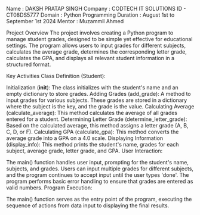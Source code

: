 Name : DAKSH PRATAP SINGH Company : CODTECH IT SOLUTIONS ID - CT08DS5777 Domain : Python Programming Duration : August 1st to September 1st 2024 Mentor : Muzammil Ahmed


Project Overview
The project involves creating a Python program to manage student grades, designed to be simple yet effective for educational settings. The program allows users to input grades for different subjects, calculates the average grade, determines the corresponding letter grade, calculates the GPA, and displays all relevant student information in a structured format.

Key Activities
Class Definition (Student):

Initialization (__init__): The class initializes with the student's name and an empty dictionary to store grades.
Adding Grades (add_grade): A method to input grades for various subjects. These grades are stored in a dictionary where the subject is the key, and the grade is the value.
Calculating Average (calculate_average): This method calculates the average of all grades entered for a student.
Determining Letter Grade (determine_letter_grade): Based on the calculated average, this method assigns a letter grade (A, B, C, D, or F).
Calculating GPA (calculate_gpa): This method converts the average grade into a GPA on a 4.0 scale.
Displaying Information (display_info): This method prints the student's name, grades for each subject, average grade, letter grade, and GPA.
User Interaction:

The main() function handles user input, prompting for the student's name, subjects, and grades.
Users can input multiple grades for different subjects, and the program continues to accept input until the user types 'done'.
The program performs basic error handling to ensure that grades are entered as valid numbers.
Program Execution:

The main() function serves as the entry point of the program, executing the sequence of actions from data input to displaying the final results.
